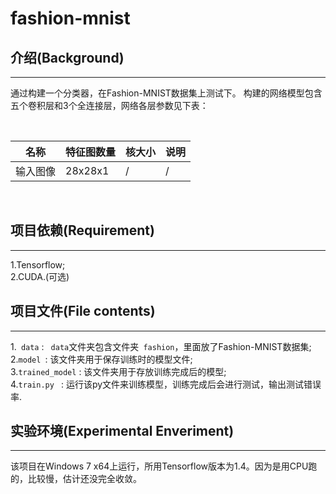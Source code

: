 # fashion-mnist
## 介绍(Background)
------
通过构建一个分类器，在Fashion-MNIST数据集上测试下。
构建的网络模型包含五个卷积层和3个全连接层，网络各层参数见下表：
<br>
<table>
<thead><tr><th>名称</th><th>特征图数量</th><th>核大小</th><th>说明</th></tr></thead>
        <tr>
            <td>输入图像</td>
            <td>28x28x1</td>
            <td>/</td>
            <td>/</td>
        </tr>
</table>
<br>

## 项目依赖(Requirement)
-----

1.Tensorflow;<br>
2.CUDA.(可选)<br>

## 项目文件(File contents)
-----

1.` data` : ` data`文件夹包含文件夹` fashion`，里面放了Fashion-MNIST数据集;<br>
2.`model `: 该文件夹用于保存训练时的模型文件;<br>
3.`trained_model` : 该文件夹用于存放训练完成后的模型;<br>
4.`train.py ` : 运行该py文件来训练模型，训练完成后会进行测试，输出测试错误率.<br>

## 实验环境(Experimental Enveriment)
-----
该项目在Windows 7 x64上运行，所用Tensorflow版本为1.4。因为是用CPU跑的，比较慢，估计还没完全收敛。
